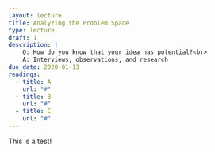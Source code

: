 ```yaml
---
layout: lecture
title: Analyzing the Problem Space
type: lecture
draft: 1
description: |
    Q: How do you know that your idea has potential?<br>
    A: Interviews, observations, and research
due_date: 2020-01-13
readings:
  - title: A
    url: "#"
  - title: B
    url: "#"
  - title: C
    url: "#"
---
```


This is a test!